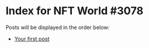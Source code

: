 # Index for NFT World #3078
Posts will be displayed in the order below:

- [Your first post](./001-first.md)

